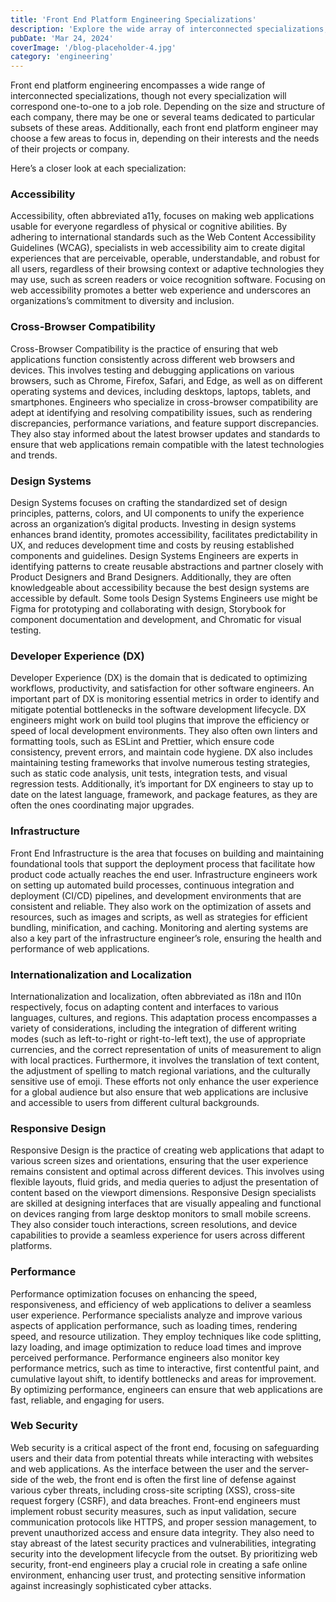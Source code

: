 ```yaml
---
title: 'Front End Platform Engineering Specializations'
description: 'Explore the wide array of interconnected specializations, such as design systems, infrastructure, and more.'
pubDate: 'Mar 24, 2024'
coverImage: '/blog-placeholder-4.jpg'
category: 'engineering'
---
```


Front end platform engineering encompasses a wide range of interconnected specializations, though not every specialization will correspond one-to-one to a job role. Depending on the size and structure of each company, there may be one or several teams dedicated to particular subsets of these areas. Additionally, each front end platform engineer may choose a few areas to focus in, depending on their interests and the needs of their projects or company.

Here’s a closer look at each specialization:

### Accessibility

Accessibility, often abbreviated a11y, focuses on making web applications usable for everyone regardless of physical or cognitive abilities. By adhering to international standards such as the Web Content Accessibility Guidelines (WCAG), specialists in web accessibility aim to create digital experiences that are perceivable, operable, understandable, and robust for all users, regardless of their browsing context or adaptive technologies they may use, such as screen readers or voice recognition software. Focusing on web accessibility promotes a better web experience and underscores an organizations’s commitment to diversity and inclusion.

### Cross-Browser Compatibility

Cross-Browser Compatibility is the practice of ensuring that web applications function consistently across different web browsers and devices. This involves testing and debugging applications on various browsers, such as Chrome, Firefox, Safari, and Edge, as well as on different operating systems and devices, including desktops, laptops, tablets, and smartphones. Engineers who specialize in cross-browser compatibility are adept at identifying and resolving compatibility issues, such as rendering discrepancies, performance variations, and feature support discrepancies. They also stay informed about the latest browser updates and standards to ensure that web applications remain compatible with the latest technologies and trends.

### Design Systems

Design Systems focuses on crafting the standardized set of design principles, patterns, colors, and UI components to unify the experience across an organization’s digital products. Investing in design systems enhances brand identity, promotes accessibility, facilitates predictability in UX, and reduces development time and costs by reusing established components and guidelines. Design Systems Engineers are experts in identifying patterns to create reusable abstractions and partner closely with Product Designers and Brand Designers. Additionally, they are often knowledgeable about accessibility because the best design systems are accessible by default. Some tools Design Systems Engineers use might be Figma for prototyping and collaborating with design, Storybook for component documentation and development, and Chromatic for visual testing.

### Developer Experience (DX)

Developer Experience (DX) is the domain that is dedicated to optimizing workflows, productivity, and satisfaction for other software engineers. An important part of DX is monitoring essential metrics in order to identify and mitigate potential bottlenecks in the software development lifecycle. DX engineers might work on build tool plugins that improve the efficiency or speed of local development environments. They also often own linters and formatting tools, such as ESLint and Prettier, which ensure code consistency, prevent errors, and maintain code hygiene. DX also includes maintaining testing frameworks that involve numerous testing strategies, such as static code analysis, unit tests, integration tests, and visual regression tests. Additionally, it’s important for DX engineers to stay up to date on the latest language, framework, and package features, as they are often the ones coordinating major upgrades.

### Infrastructure

Front End Infrastructure is the area that focuses on building and maintaining foundational tools that support the deployment process that facilitate how product code actually reaches the end user. Infrastructure engineers work on setting up automated build processes, continuous integration and deployment (CI/CD) pipelines, and development environments that are consistent and reliable. They also work on the optimization of assets and resources, such as images and scripts, as well as strategies for efficient bundling, minification, and caching. Monitoring and alerting systems are also a key part of the infrastructure engineer’s role, ensuring the health and performance of web applications.

### Internationalization and Localization

Internationalization and localization, often abbreviated as i18n and l10n respectively, focus on adapting content and interfaces to various languages, cultures, and regions. This adaptation process encompasses a variety of considerations, including the integration of different writing modes (such as left-to-right or right-to-left text), the use of appropriate currencies, and the correct representation of units of measurement to align with local practices. Furthermore, it involves the translation of text content, the adjustment of spelling to match regional variations, and the culturally sensitive use of emoji. These efforts not only enhance the user experience for a global audience but also ensure that web applications are inclusive and accessible to users from different cultural backgrounds.

### Responsive Design

Responsive Design is the practice of creating web applications that adapt to various screen sizes and orientations, ensuring that the user experience remains consistent and optimal across different devices. This involves using flexible layouts, fluid grids, and media queries to adjust the presentation of content based on the viewport dimensions. Responsive Design specialists are skilled at designing interfaces that are visually appealing and functional on devices ranging from large desktop monitors to small mobile screens. They also consider touch interactions, screen resolutions, and device capabilities to provide a seamless experience for users across different platforms.

### Performance

Performance optimization focuses on enhancing the speed, responsiveness, and efficiency of web applications to deliver a seamless user experience. Performance specialists analyze and improve various aspects of application performance, such as loading times, rendering speed, and resource utilization. They employ techniques like code splitting, lazy loading, and image optimization to reduce load times and improve perceived performance. Performance engineers also monitor key performance metrics, such as time to interactive, first contentful paint, and cumulative layout shift, to identify bottlenecks and areas for improvement. By optimizing performance, engineers can ensure that web applications are fast, reliable, and engaging for users.

### Web Security

Web security is a critical aspect of the front end, focusing on safeguarding users and their data from potential threats while interacting with websites and web applications. As the interface between the user and the server-side of the web, the front end is often the first line of defense against various cyber threats, including cross-site scripting (XSS), cross-site request forgery (CSRF), and data breaches. Front-end engineers must implement robust security measures, such as input validation, secure communication protocols like HTTPS, and proper session management, to prevent unauthorized access and ensure data integrity. They also need to stay abreast of the latest security practices and vulnerabilities, integrating security into the development lifecycle from the outset. By prioritizing web security, front-end engineers play a crucial role in creating a safe online environment, enhancing user trust, and protecting sensitive information against increasingly sophisticated cyber attacks.
